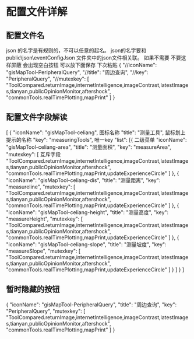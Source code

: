 # 配置文件详解

## 配置文件名
  json 的名字是有规则的，不可以任意的起名。
  json的名字要和  public\json\eventConfigJson 文件夹中的json文件相关联。
  如果不需要 不要这样屏蔽 会出现空白按钮  可以放下面保存 下次粘贴
  {
      "//iconName": "gisMapTool-PeripheralQuery",
      "//title": "周边查询",
      "//key": "PeripheralQuery",
      "//mutexkey": [
          "ToolCompared.returnImage,internetIntelligence,imageContrast,latestImages,tianyan,publicOpinionMonitor,aftershock",
          "commonTools.realTimePlotting,mapPrint"
      ]
  }
## 配置文件字段解读  

[
    {
        "iconName": "gisMapTool-celiang", 图标名称
        "title": "测量工具", 鼠标划上提示的名称
        "key": "measuringTools", 唯一key
        "list": [{ 二级菜单
                "iconName": "gisMapTool-celiang-area",
                "title": "测量面积",
                "key": "measureArea",
                "mutexkey": [ 互斥字段
                    "ToolCompared.returnImage,internetIntelligence,imageContrast,latestImages,tianyan,publicOpinionMonitor,aftershock",
                    "commonTools.realTimePlotting,mapPrint,updateExperienceCircle"
                ]
            },
            {
                "iconName": "gisMapTool-celiang-dis",
                "title": "测量距离",
                "key": "measureline",
                "mutexkey": [
                    "ToolCompared.returnImage,internetIntelligence,imageContrast,latestImages,tianyan,publicOpinionMonitor,aftershock",
                    "commonTools.realTimePlotting,mapPrint,updateExperienceCircle"
                ]
            },
            {
                "iconName": "gisMapTool-celiang-height",
                "title": "测量高度",
                "key": "measureHeight",
                "mutexkey": [
                    "ToolCompared.returnImage,internetIntelligence,imageContrast,latestImages,tianyan,publicOpinionMonitor,aftershock",
                    "commonTools.realTimePlotting,mapPrint,updateExperienceCircle"
                ]
            },
            {
                "iconName": "gisMapTool-celiang-slope",
                "title": "测量坡度",
                "key": "measureSlope",
                "mutexkey": [
                    "ToolCompared.returnImage,internetIntelligence,imageContrast,latestImages,tianyan,publicOpinionMonitor,aftershock",
                    "commonTools.realTimePlotting,mapPrint,updateExperienceCircle"
                ]
            }
        ]
    }
]



## 暂时隐藏的按钮
{
    "iconName": "gisMapTool-PeripheralQuery",
    "title": "周边查询",
    "key": "PeripheralQuery",
    "mutexkey": [
      "ToolCompared.returnImage,internetIntelligence,imageContrast,latestImages,tianyan,publicOpinionMonitor,aftershock",
      "commonTools.realTimePlotting,mapPrint"
    ]
}

